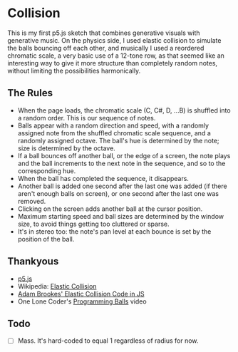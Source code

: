 # Collision

This is my first p5.js sketch that combines generative visuals with generative music. On the physics side, I used elastic collision to simulate the balls bouncing off each other, and musically I used a reordered chromatic scale, a very basic use of a 12-tone row, as that seemed like an interesting way to give it more structure than completely random notes, without limiting the possibilities harmonically.

## The Rules

- When the page loads, the chromatic scale (C, C#, D, ...B) is shuffled into a random order. This is our sequence of notes. 
- Balls appear with a random direction and speed, with a randomly assigned note from the shuffled chromatic scale sequence, and a randomly assigned octave. The ball's hue is determined by the note; size is determined by the octave.
- If a ball bounces off another ball, or the edge of a screen, the note plays and the ball increments to the next note in the sequence, and so to the corresponding hue.
- When the ball has completed the sequence, it disappears.
- Another ball is added one second after the last one was added (if there aren't enough balls on screen), or one second after the last one was removed.
- Clicking on the screen adds another ball at the cursor position.
- Maximum starting speed and ball sizes are determined by the window size, to avoid things getting too cluttered or sparse.
- It's in stereo too: the note's pan level at each bounce is set by the position of the ball.

## Thankyous

- [p5.js](p5.js)
- Wikipedia: [Elastic Collision](https://en.wikipedia.org/wiki/Elastic_collision)
- [Adam Brookes' Elastic Collision Code in JS](http://cobweb.cs.uga.edu/~maria/classes/4070-Spring-2017/Adam%20Brookes%20Elastic%20collision%20Code.pdf)
- One Lone Coder's [Programming Balls](https://www.youtube.com/watch?v=LPzyNOHY3A4) video

## Todo
- [ ] Mass. It's hard-coded to equal 1 regardless of radius for now.
